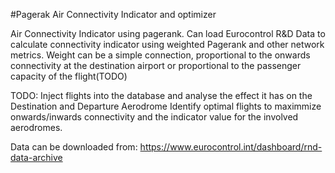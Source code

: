 #Pagerak Air Connectivity Indicator and optimizer

Air Connectivity Indicator using pagerank.
Can load Eurocontrol R&D Data to calculate connectivity indicator using weighted Pagerank and other network metrics.
Weight can be a simple connection, proportional to the onwards connectivity at the destination airport or proportional to the passenger capacity of the flight(TODO)

TODO:
Inject flights into the database and analyse the effect it has on the Destination and Departure Aerodrome
Identify optimal flights to maximmize onwards/inwards connectivity and the indicator value for the involved aerodromes.

Data can be downloaded from:
https://www.eurocontrol.int/dashboard/rnd-data-archive
